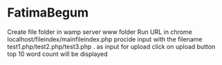 # FatimaBegum
Create file folder in wamp server www folder 
Run URL in chrome localhost/fileindex/mainfileindex.php
procide input with the filename test1.php/test2.php/test3.php . as input for upload
click on upload button top 10 word count will be displayed
